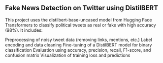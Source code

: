 ## Fake News Detection on Twitter using DistilBERT
This project uses the distilbert-base-uncased model from Hugging Face Transformers to classify political tweets as real or fake with high accuracy (98%). 
It includes:

Preprocessing of noisy tweet data (removing links, mentions, etc.)
Label encoding and data cleaning
Fine-tuning of a DistilBERT model for binary classification
Evaluation using accuracy, precision, recall, F1-score, and confusion matrix
Visualization of training loss and predictions
